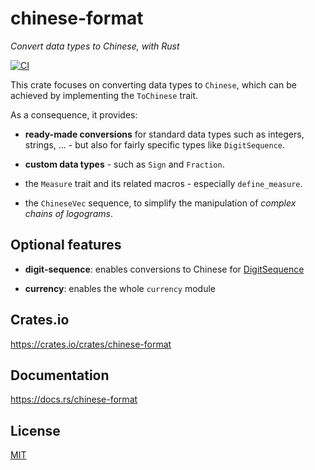 # chinese-format

_Convert data types to Chinese, with Rust_

[![CI](https://github.com/giancosta86/chinese-format/actions/workflows/publish-to-crates.yml/badge.svg)](https://github.com/giancosta86/chinese-format/actions/workflows/publish-to-crates.yml)

This crate focuses on converting data types to `Chinese`,
which can be achieved by implementing the `ToChinese` trait.

As a consequence, it provides:

- **ready-made conversions** for standard data types such as integers,
  strings, ... - but also for fairly specific types like `DigitSequence`.

- **custom data types** - such as `Sign` and `Fraction`.

- the `Measure` trait and its related macros - especially `define_measure`.

- the `ChineseVec` sequence, to simplify the manipulation of _complex
  chains of logograms_.

## Optional features

- **digit-sequence**: enables conversions to Chinese for [DigitSequence](https://crates.io/crates/digit-sequence)

- **currency**: enables the whole `currency` module

## Crates.io

https://crates.io/crates/chinese-format

## Documentation

https://docs.rs/chinese-format

## License

[MIT](LICENSE)
